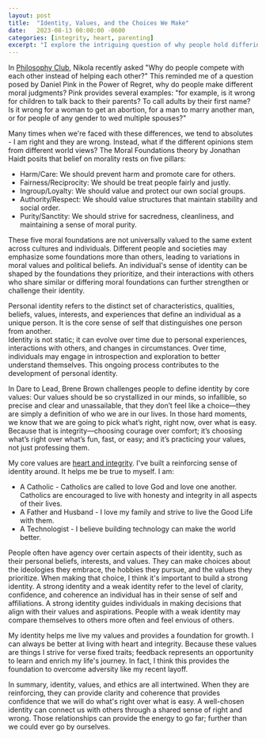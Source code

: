 ```yaml
---
layout: post
title:  "Identity, Values, and the Choices We Make"
date:   2023-08-13 00:00:00 -0600
categories: [integrity, heart, parenting]
excerpt: "I explore the intriguing question of why people hold differing moral judgments. Drawing inspiration from Daniel Pink's observations, I delve into the diversity of moral values and the role of personal identity. Through the lens of the Moral Foundations theory and insights from Brene Brown, I examine how conscious cultivation of core values can strengthen identity, guide ethical decisions, and offer a resilient foundation in overcoming life's challenges."
---
```

In [Philosophy Club](https://www.facebook.com/groups/697782017619644/posts/1384069062324266/?__cft__[0]=AZVS3j0VgZ0lVby1067q1jloX9EhyPKaYwDtB8lfY0xsUg8zCaIbjRPlGo6PNy4DjSm15WEksvYWES_NnH6QBB7oyfAckkGlsOmMnj79fg0mebWhO7KkxMLgdmHx8TbiaLlf-cqJXkvo4ZUPizkQJae9&__tn__=%2CO%2CP-R), Nikola recently asked "Why do people compete with each other instead of helping each other?"  This reminded me of a question posed by Daniel Pink in the Power of Regret, why do people make different moral judgments?  Pink provides several examples: "for example, is it wrong for children to talk back to their parents?  To call adults by their first name? Is it wrong for a woman to get an abortion, for a man to marry another man, or for people of any gender to wed multiple spouses?"

Many times when we're faced with these differences, we tend to absolutes - I am right and they are wrong.  Instead, what if the different opinions stem from different world views?  The Moral Foundations theory by Jonathan Haidt posits that belief on morality rests on five pillars:
- Harm/Care: We should prevent harm and promote care for others. 
- Fairness/Reciprocity: We should be treat people fairly and justly. 
- Ingroup/Loyalty: We should value and protect our own social groups. 
- Authority/Respect: We should value structures that maintain stability and social order.
- Purity/Sanctity: We should strive for sacredness, cleanliness, and maintaining a sense of moral purity.

These five moral foundations are not universally valued to the same extent across cultures and individuals. Different people and societies may emphasize some foundations more than others, leading to variations in moral values and political beliefs.  An individual's sense of identity can be shaped by the foundations they prioritize, and their interactions with others who share similar or differing moral foundations can further strengthen or challenge their identity.

Personal identity refers to the distinct set of characteristics, qualities, beliefs, values, interests, and experiences that define an individual as a unique person. It is the core sense of self that distinguishes one person from another.  
Identity is not static; it can evolve over time due to personal experiences, interactions with others, and changes in circumstances.  Over time, individuals may engage in introspection and exploration to better understand themselves. This ongoing process contributes to the development of personal identity.

In Dare to Lead, Brene Brown challenges people to define identity by core values: 
Our values should be so crystallized in our minds, so infallible, so precise and clear and unassailable, that they don’t feel like a choice—they are simply a definition of who we are in our lives. In those hard moments, we know that we are going to pick what’s right, right now, over what is easy. Because that is integrity—choosing courage over comfort; it’s choosing what’s right over what’s fun, fast, or easy; and it’s practicing your values, not just professing them.

My core values are [heart and integrity](https://www.linkedin.com/pulse/my-core-values-integrity-heart-avi-sujeeth/).  I've built a reinforcing sense of identity around.  It helps me be true to myself.  I am:
- A Catholic - Catholics are called to love God and love one another.  Catholics are encouraged to live with honesty and integrity in all aspects of their lives. 
- A Father and Husband - I love my family and strive to live the Good Life with them.
- A Technologist - I believe building technology can make the world better.

People often have agency over certain aspects of their identity, such as their personal beliefs, interests, and values. They can make choices about the ideologies they embrace, the hobbies they pursue, and the values they prioritize.   When making that choice, I think it's important to build a strong identity.  A strong identity and a weak identity refer to the level of clarity, confidence, and coherence an individual has in their sense of self and affiliations.  A strong identity guides individuals in making decisions that align with their values and aspirations.  People with a weak identity may compare themselves to others more often and feel envious of others.  

My identity helps me live my values and provides a foundation for growth.  I can always be better at living with heart and integrity.  Because these values are things I strive for verse fixed traits; feedback represents an opportunity to learn and enrich my life's journey.  In fact, I think this provides the foundation to overcome adversity like my recent layoff.

In summary, identity, values, and ethics are all intertwined.  When they are reinforcing, they can provide clarity and coherence that provides confidence that we will do what's right over what is easy.  A well-chosen identity can connect us with others through a shared sense of right and wrong.  Those relationships can provide the energy to go far; further than we could ever go by ourselves.